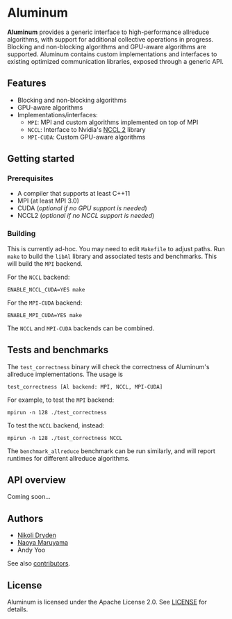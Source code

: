 # Aluminum

**Aluminum** provides a generic interface to high-performance allreduce algorithms, with support for additional collective operations in progress. Blocking and non-blocking algorithms and GPU-aware algorithms are supported. Aluminum contains custom implementations and interfaces to existing optimized communication libraries, exposed through a generic API.

## Features

* Blocking and non-blocking algorithms
* GPU-aware algorithms
* Implementations/interfaces:
  * `MPI`: MPI and custom algorithms implemented on top of MPI
  * `NCCL`: Interface to Nvidia's [NCCL 2](https://developer.nvidia.com/nccl) library
  * `MPI-CUDA`: Custom GPU-aware algorithms

## Getting started

### Prerequisites
* A compiler that supports at least C++11
* MPI (at least MPI 3.0)
* CUDA (_optional if no GPU support is needed_)
* NCCL2 (_optional if no NCCL support is needed_)

### Building

This is currently ad-hoc. You may need to edit `Makefile` to adjust paths. Run `make` to build the `libAl` library and associated tests and benchmarks. This will build the `MPI` backend.

For the `NCCL` backend:
```
ENABLE_NCCL_CUDA=YES make
```

For the `MPI-CUDA` backend:
```
ENABLE_MPI_CUDA=YES make
```

The `NCCL` and `MPI-CUDA` backends can be combined.

## Tests and benchmarks

The `test_correctness` binary will check the correctness of Aluminum's allreduce implementations. The usage is
```
test_correctness [Al backend: MPI, NCCL, MPI-CUDA]
```

For example, to test the `MPI` backend:
```
mpirun -n 128 ./test_correctness
```

To test the `NCCL` backend, instead:
```
mpirun -n 128 ./test_correctness NCCL
```

The `benchmark_allreduce` benchmark can be run similarly, and will report runtimes for different allreduce algorithms.

## API overview

Coming soon...

## Authors
* [Nikoli Dryden](https://github.com/ndryden)
* [Naoya Maruyama](https://github.com/naoyam)
* Andy Yoo

See also [contributors](https://github.com/ndryden/Aluminum/graphs/contributors).

## License

Aluminum is licensed under the Apache License 2.0. See [LICENSE](LICENSE) for details.
